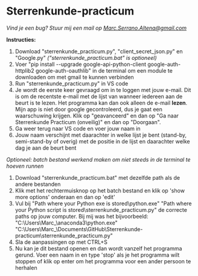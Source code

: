 # Sterrenkunde-practicum
*Vind je een bug? Stuur mij een mail op Marc.Serrano.Altena@gmail.com*

**Instructies:**
1. Download "sterrenkunde_practicum.py", "client_secret_json.py" en "Google.py" *("sterrenkunde_practicum.bat" is optioneel)*
2. Voer "pip install --upgrade google-api-python-client google-auth-httplib2 google-auth-oauthlib" 
   in de terminal om een module te downloaden om met gmail te kunnen verbinden
3. Run "sterrenkunde_practicum.py" in VS code
4. Je wordt de eerste keer gevraagd om in te loggen met jouw e-mail. Dit is om de recentste e-mail met de lijst van wanneer iedereen aan de beurt is te lezen.
   Het programma kan dan ook alleen de e-mail **lezen**. Mijn app is niet door google gecontroleerd, dus je gaat een waarschuwing krijgen. Klik op "geavanceerd" en dan      op "Ga naar Sterrenkunde Practicum (onveilig)" en dan op "Doorgaan".
5. Ga weer terug naar VS code en voer jouw naam in
6. Jouw naam verschijnt met daarachter in welke lijst je bent (stand-by, semi-stand-by of overig) met de positie in de lijst en daarachter welke dag je aan de beurt bent

*Optioneel: batch bestand werkend maken om niet steeds in de terminal te hoeven runnen*
1. Download "sterrenkunde_practicum.bat" met dezelfde path als de andere bestanden
2. Klik met het rechtermuisknop op het batch bestand en klik op 'show more options' onderaan en dan op 'edit'
3. Vul bij "Path where your Python exe is stored\python.exe" "Path where your Python script is stored\sterrenkunde_practicum.py" de correcte paths op jouw computer.
   Bij mij was het bijvoorbeeld: "C:\Users\Marc_\anaconda3\python.exe" "C:\Users\Marc_\Documents\GitHub\Sterrenkunde-practicum\sterrenkunde_practicum.py"
4. Sla de aanpassingen op met CTRL+S
5. Nu kan je dit bestand openen en dan wordt vanzelf het programma gerund. 
   Voer een naam in en type 'stop' als je het programma wilt stoppen of klik op enter om het programma voor een ander persoon te herhalen
